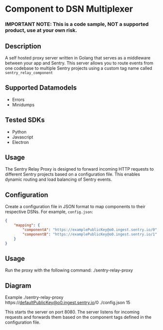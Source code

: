 # Component to DSN Multiplexer
### IMPORTANT NOTE: This is a code sample, NOT a supported product, use at your own risk.

## Description
A self hosted proxy server written in Golang that serves as a middleware between your app and Sentry.
This server allows you to route events from one codebase to multiple Sentry projects using a custom tag name called `sentry_relay_component`

## Supported Datamodels
- Errors
- Minidumps

## Tested SDKs
 - Python
 - Javascript
 - Electron

## Usage

The Sentry Relay Proxy is designed to forward incoming HTTP requests to different Sentry projects based on a configuration file. This enables dynamic routing and load balancing of Sentry events.


## Configuration

Create a configuration file in JSON format to map components to their respective DSNs. For example, `config.json`:

```json
{
    "mapping": {
        "componentA": "https://examplePublicKey@o0.ingest.sentry.io/0",
        "componentB": "https://examplePublicKey@o0.ingest.sentry.io/1"
    }
}
```

## Usage
Run the proxy with the following command:
./sentry-relay-proxy <defaultDSN> <configFilePath> <numberOfGoWorkers>

## Diagram


Example
./sentry-relay-proxy https://defaultPublicKey@o0.ingest.sentry.io/0 ./config.json 15

This starts the server on port 8080. The server listens for incoming requests and forwards them based on the component tags defined in the configuration file.
